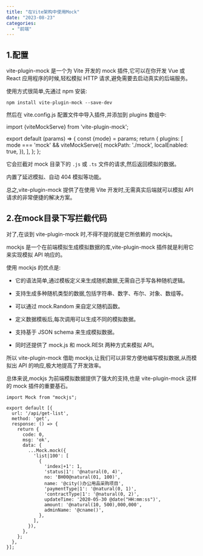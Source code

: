 ```yaml
---
title: "在Vite架构中使用Mock"
date: "2023-08-23"
categories: 
  - "前端"
---
```


## 1.配置

vite-plugin-mock 是一个为 Vite 开发的 mock 插件,它可以在你开发 Vue 或 React 应用程序的时候,轻松模拟 HTTP 请求,避免需要去启动真实的后端服务。

使用方式很简单,先通过 npm 安装:

```
npm install vite-plugin-mock --save-dev
```

然后在 vite.config.js 配置文件中导入插件,并添加到 plugins 数组中:

import {viteMockServe} from 'vite-plugin-mock';

export default (params) => {
  const {mode} = params;
  return {
    plugins: \[
      mode === 'mock' &&
      viteMockServe({
        mockPath: './mock',
        localEnabled: true,
      }),
    \],
  };
};

它会拦截对 mock 目录下的 `.js` 或 `.ts` 文件的请求,然后返回模拟的数据。

内置了延迟模拟、自动 404 模拟等功能。

总之,vite-plugin-mock 提供了在使用 Vite 开发时,无需真实后端就可以模拟 API 请求的非常便捷的解决方案。

## 2.在mock目录下写拦截代码

对了,在谈到 vite-plugin-mock 时,不得不提的就是它所依赖的 mockjs。

mockjs 是一个在前端模拟生成模拟数据的库,vite-plugin-mock 插件就是利用它来实现模拟 API 响应的。

使用 mockjs 的优点是:

- 它的语法简单,通过模板定义来生成随机数据,无需自己手写各种随机逻辑。

- 支持生成多种随机类型的数据,包括字符串、数字、布尔、对象、数组等。

- 可以通过 mock.Random 来自定义随机函数。

- 定义数据模板后,每次调用可以生成不同的模拟数据。

- 支持基于 JSON schema 来生成模拟数据。

- 同时还提供了 mock.js 和 mock.RESt 两种方式来模拟 API。

所以 vite-plugin-mock 借助 mockjs,让我们可以非常方便地编写模拟数据,从而模拟出 API 的响应,极大地提高了开发效率。

总体来说,mockjs 为前端模拟数据提供了强大的支持,也是 vite-plugin-mock 这样的 mock 插件的重要基石。

```
import Mock from "mockjs";

export default [{
  url: '/api/get-list',
  method: 'get',
  response: () => {
    return {
      code: 0,
      msg: 'ok',
      data: {
        ...Mock.mock({
          'list|100': [
            {
              'index|+1': 1,
              'status|1': '@natural(0, 4)',
              no: 'BH00@natural(01, 100)',
              name: '@city()办公用品采购项目',
              'paymentType|1': '@natural(0, 1)',
              'contractType|1': '@natural(0, 2)',
              updateTime: '2020-05-30 @date("HH:mm:ss")',
              amount: '@natural(10, 500),000,000',
              adminName: '@cname()',
            },
          ],
        }),
      },
    };
  },
}];
```
